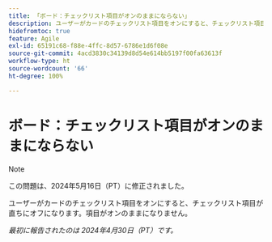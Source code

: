 ```yaml
---
title: 「ボード：チェックリスト項目がオンのままにならない」
description: ユーザーがカードのチェックリスト項目をオンにすると、チェックリスト項目が直ちにオフになります。項目がオンのままになりません。
hidefromtoc: true
feature: Agile
exl-id: 65191c68-f88e-4ffc-8d57-6786e1d6f08e
source-git-commit: 4acd3830c34139d8d54e614bb5197f00fa63613f
workflow-type: ht
source-wordcount: '66'
ht-degree: 100%

---
```


# ボード：チェックリスト項目がオンのままにならない

>[!NOTE]
>
>この問題は、2024年5月16日（PT）に修正されました。

ユーザーがカードのチェックリスト項目をオンにすると、チェックリスト項目が直ちにオフになります。項目がオンのままになりません。

_最初に報告されたのは 2024年4月30日（PT）です。_
